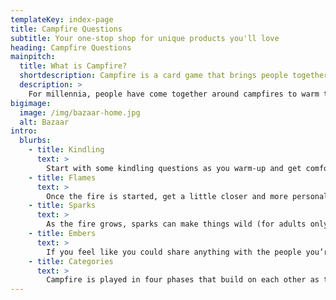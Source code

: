 ```yaml
---
templateKey: index-page
title: Campfire Questions
subtitle: Your one-stop shop for unique products you'll love
heading: Campfire Questions
mainpitch:
  title: What is Campfire?
  shortdescription: Campfire is a card game that brings people together to share stories.
  description: >
    For millennia, people have come together around campfires to warm themselves and build friendships. Campfire is a question-based card game that brings people together to create a cozy environment, share stories, have fun, and get to know each other.
bigimage:
  image: /img/bazaar-home.jpg
  alt: Bazaar
intro:
  blurbs:
    - title: Kindling
      text: >
        Start with some kindling questions as you warm-up and get comfortable.
    - title: Flames
      text: >
        Once the fire is started, get a little closer and more personal around some flames.
    - title: Sparks
      text: >
        As the fire grows, sparks can make things wild (for adults only).
    - title: Embers
      text: >
        If you feel like you could share anything with the people you’re playing with, end the game with a few embers.
    - title: Categories
      text: >
        Campfire is played in four phases that build on each other as the game goes on.
---
```

